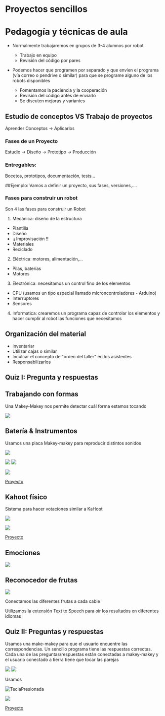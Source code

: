 # Proyectos sencillos


# Pedagogía y técnicas de aula


* Normalmente trabajaremos en grupos de 3-4 alumnos por robot
    * Trabajo en equipo
    * Revisión del código por pares
        
* Podemos hacer que programen por separado y que envíen el programa (vía correo o pendrive o similar) para que se programe alguno de los robots disponibles
    * Fomentamos la paciencia y la cooperación
    * Revisión del código antes de enviarlo
    * Se discuten mejoras y variantes
    
## Estudio de conceptos VS Trabajo de proyectos

Aprender Conceptos -> Aplicarlos

### Fases de un Proyecto

Estudio -> Diseño -> Prototipo -> Producción

### Entregables:

Bocetos, prototipos, documentación, tests...



##Ejemplo: Vamos a definir un proyecto, sus fases, versiones,....
    
### Fases para construir  un robot

Son 4 las fases para construir un Robot

1. Mecánica: diseño de la estructura
  * Plantilla
  * Diseño
  * ¡¡ Improvisación !!
  * Materiales
  * Reciclado
2. Eléctrica: motores, alimentación,...
  * Pilas, baterías
  * Motores
3. Electrónica: necesitamos un control fino de los elementos
  * CPU (usamos un tipo especial llamado microncontroladores - Arduino)
  * Interruptores
  * Sensores
4. Informatica: crearemos un programa capaz de controlar los elementos y hacer cumplir al robot las funciones que necesitamos	    

## Organización del material

* Inventariar
* Utilizar cajas o similar
* Inculcar el concepto de "orden del taller" en los asistentes
* Responsabilizarlos


## Quiz I: Pregunta y respuestas



## Trabajando con formas

Una Makey-Makey nos permite detectar cuál forma estamos tocando

![](../images/Proyecto1.jpg)

## Batería & Instrumentos

Usamos una placa Makey-makey para reproducir distintos sonidos

![](../images/bateria.png)

![](../images/Notas.png)
![](../images/instrumento.png)

![](../images/bateria.jpg)

[Proyecto](https://scratch.mit.edu/projects/340880761/)

## Kahoot físico

Sistema para hacer votaciones similar a KaHoot

![](../images/khoot.jpg)

![](../images/)

[Proyecto](https://scratch.mit.edu/projects/340884761/)

## Emociones

![](../images/Emociones.jpg)



## Reconocedor de frutas

![](../images/Proyecto2b.jpg)

Conectamos las diferentes frutas a cada cable

Utilizamos la extensión Text to Speech para oir los resultados en diferentes idiomas


## Quiz II:  Preguntas y respuestas

Usamos una make-makey para que el usuario encuentre las correspondencias. Un sencillo programa tiene las respuestas correctas. Cada una de las preguntas/respuestas están conectadas a makey-makey y el usuario conectado a tierra tiene que tocar las parejas

![](../images/Proyecto3b.jpg)
![](../images/Proyecto3.jpg)

Usamos

![TeclaPresionada](../images/TeclaPresionada.png)

![](../images/Quizz-blocks.png)

[Proyecto](https://scratch.mit.edu/projects/341130424/)

